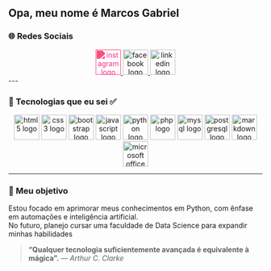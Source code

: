 ## Opa, meu nome é Marcos Gabriel 

### 🌐 Redes Sociais

<div align="center">
  <a href="https://www.instagram.com/marcos_gabriel_d.f/" target="_blank">
    <img src="https://cdn.jsdelivr.net/npm/simple-icons@v9/icons/instagram.svg" height="50" width="50" alt="instagram logo" style="filter: invert(37%) sepia(90%) saturate(4231%) hue-rotate(314deg) brightness(97%) contrast(102%);" />
  </a>
  <a href="https://www.facebook.com/profile.php?id=100075214742550" target="_blank">
    <img src="https://cdn.jsdelivr.net/gh/devicons/devicon/icons/facebook/facebook-original.svg" height="50" width="50" alt="facebook logo" />
  </a>
  <a href="https://www.linkedin.com/in/marcos-gabriel-34ba07295/" target="_blank">
    <img src="https://cdn.jsdelivr.net/gh/devicons/devicon/icons/linkedin/linkedin-original.svg" height="50" width="50" alt="linkedin logo" />
  </a>
</div>
---

### 🚀 Tecnologias que eu sei ✅

<div align="center">
  <img src="https://cdn.jsdelivr.net/gh/devicons/devicon/icons/html5/html5-original.svg" height="50" alt="html5 logo"/>
  <img src="https://cdn.jsdelivr.net/gh/devicons/devicon/icons/css3/css3-original.svg" height="50" alt="css3 logo"/>
  <img src="https://cdn.jsdelivr.net/gh/devicons/devicon/icons/bootstrap/bootstrap-original.svg" height="50" alt="bootstrap logo"/>
  <img src="https://cdn.jsdelivr.net/gh/devicons/devicon/icons/javascript/javascript-original.svg" height="50" alt="javascript logo"/>
  <img src="https://cdn.jsdelivr.net/gh/devicons/devicon/icons/python/python-original.svg" height="50" alt="python logo"/>
  <img src="https://cdn.jsdelivr.net/gh/devicons/devicon/icons/php/php-original.svg" height="50" alt="php logo"/>
  <img src="https://cdn.jsdelivr.net/gh/devicons/devicon/icons/mysql/mysql-original.svg" height="50" alt="mysql logo"/>
  <img src="https://cdn.jsdelivr.net/gh/devicons/devicon/icons/postgresql/postgresql-original.svg" height="50" alt="postgresql logo"/>
  <img src="https://cdn.jsdelivr.net/gh/devicons/devicon/icons/markdown/markdown-original.svg" height="50" alt="markdown logo"/>
  <img src="https://cdn.jsdelivr.net/gh/devicons/devicon/icons/microsoftsqlserver/microsoftsqlserver-plain.svg" height="50" alt="microsoft office logo"/>
</div>


---

### 🎯 Meu objetivo

Estou focado em aprimorar meus conhecimentos em Python, com ênfase em automações e inteligência artificial.  
No futuro, planejo cursar uma faculdade de Data Science para expandir minhas habilidades

> **“Qualquer tecnologia suficientemente avançada é equivalente à mágica”.**  _— Arthur C. Clarke_
